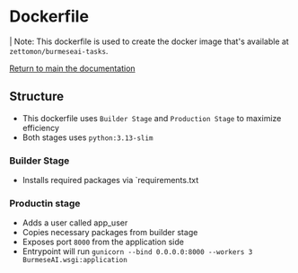 # Dockerfile

| Note: This dockerfile is used to create the docker image that's available at `zettomon/burmeseai-tasks`.

[Return to main the documentation](documentation.md)

## Structure
- This dockerfile uses `Builder Stage` and `Production Stage` to maximize efficiency
- Both stages uses `python:3.13-slim`

### Builder Stage
- Installs required packages via `requirements.txt

### Productin stage
- Adds a user called app_user
- Copies necessary packages from builder stage
- Exposes port `8000` from the application side
- Entrypoint will run `gunicorn --bind 0.0.0.0:8000 --workers 3 BurmeseAI.wsgi:application`